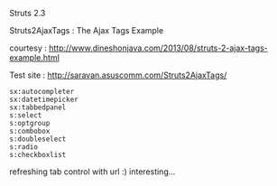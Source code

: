 Struts 2.3

Struts2AjaxTags : The Ajax Tags Example

courtesy : http://www.dineshonjava.com/2013/08/struts-2-ajax-tags-example.html

Test site : http://saravan.asuscomm.com/Struts2AjaxTags/

	sx:autocompleter
	sx:datetimepicker 
	sx:tabbedpanel
	s:select
	s:optgroup
	s:combobox
	s:doubleselect
	s:radio
	s:checkboxlist

refreshing tab control with url :) interesting...